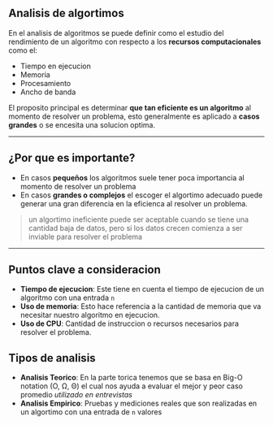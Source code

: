 ## Analisis de algortimos
En el analisis de algoritmos se puede definir como el estudio del rendimiento de un algoritmo con respecto a los **recursos computacionales** como el:
- Tiempo en ejecucion
- Memoria
- Procesamiento
- Ancho de banda

El proposito principal es determinar **que tan eficiente es un algoritmo** al momento de resolver un problema, esto generalmente es aplicado a **casos grandes** o se encesita una solucion optima.

---

## ¿Por que es importante?
- En casos **pequeños** los algoritmos suele tener poca importancia al momento de resolver un problema
- En casos **grandes o complejos** el escoger el algortimo adecuado puede generar una gran diferencia en la eficienca al resolver un problema.

> un algortimo ineficiente puede ser aceptable cuando se tiene una cantidad baja de datos, pero si los datos crecen comienza a ser inviable para resolver el problema

---

## Puntos clave a consideracion
- **Tiempo de ejecucion**: Este tiene en cuenta el tiempo de ejecucion de un algoritmo con una entrada `n`
- **Uso de memoria**: Esto hace referencia a la cantidad de memoria que va necesitar nuestro algoritmo en ejecucion.
- **Uso de CPU**: Cantidad de instruccion o recursos necesarios para resolver el problema.

## Tipos de analisis
- **Analisis Teorico**: En la parte torica tenemos que se basa en Big-O notation (O, Ω, Θ) el cual nos ayuda a evaluar el mejor y peor caso promedio *utilizado en entrevistas*
- **Analisis Empirico**: Pruebas y mediciones reales que son realizadas en un algortimo con una entrada de `n` valores
 